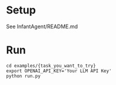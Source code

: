 # Setup 

See InfantAgent/README.md

# Run
```
cd examples/{task_you_want_to_try}
export OPENAI_API_KEY='Your LLM API Key'
python run.py
```